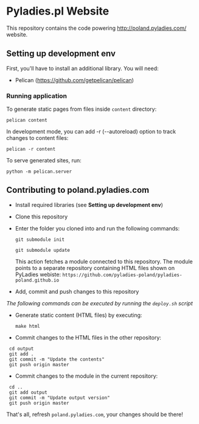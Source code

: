 Pyladies.pl Website
===================

This repository contains the code powering http://poland.pyladies.com/ website.

Setting up development env
--------------------------

First, you'll have to install an additional library. You will need:

* Pelican (https://github.com/getpelican/pelican)

### Running application

To generate static pages from files inside `content` directory:

`pelican content`

In development mode, you can add -r (--autoreload) option to track changes to content files:

`pelican -r content`

To serve generated sites, run:

`python -m pelican.server`


Contributing to poland.pyladies.com
-----------------------------------
* Install required libraries (see **Setting up development env**)
* Clone this repository
* Enter the folder you cloned into and run the following commands:

  `git submodule init`

  `git submodule update`

  This action fetches a module connected to this repository.
  The module points to a separate repository containing HTML files shown
  on PyLadies webiste: `https://github.com/pyladies-poland/pyladies-poland.github.io`
* Add, commit and push changes to this repository

*The following commands can be executed by running the `deploy.sh` script*

* Generate static content (HTML files) by executing:

  `make html`

* Commit changes to the HTML files in the other repository:

```
 cd output
 git add .
 git commit -m "Update the contents"
 git push origin master
```

* Commit changes to the module in the current repository:

```
 cd ..
 git add output
 git commit -m "Update output version"
 git push origin master
```

That's all, refresh `poland.pyladies.com`, your changes should be there!
